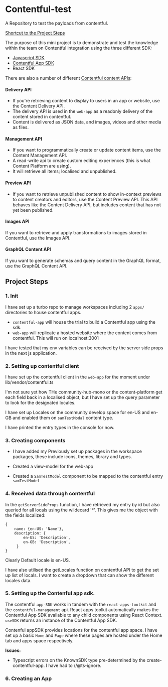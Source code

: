 # Contentful-test

A Repository to test the payloads from contentful.

[Shortcut to the Project Steps](#project-steps)

The purpose of this mini project is to demonstrate and test the knowledge within the team on Contentful integration using the three different SDK:

- [Javascript SDK](https://github.com/contentful/contentful.js)
- [Contentful App SDK](https://www.contentful.com/developers/docs/extensibility/app-framework/sdk/)
- React SDK

There are also a number of different [Contentful content APIs](https://www.contentful.com/developers/docs/concepts/apis/#:~:text=If%20you're%20retrieving%20content,use%20the%20Content%20Management%20API.):

#### Delivery API

- If you're retrieving content to display to users in an app or website, use the Content Delivery API.
- The delivery API is used in the `web-app` as a readonly delivery of the content stored in contentful.
- Content is delivered as JSON data, and images, videos and other media as files.

#### Management API

- If you want to programmatically create or update content items, use the Content Management API.
- A read-write api to create custom editing experiences (this is what Content Platform are using).
- It will retrieve all items; localised and unpublished.

#### Preview API

- If you want to retrieve unpublished content to show in-context previews to content creators and editors, use the Content Preview API. This API behaves like the Content Delivery API, but includes content that has not yet been published.

#### Images API

If you want to retrieve and apply transformations to images stored in Contentful, use the Images API.

#### GraphQL Content API

If you want to generate schemas and query content in the GraphQL format, use the GraphQL Content API.

## Project Steps

### 1. Init

I have set up a turbo repo to manage workspaces including 2 `apps/` directories to house contentful apps.

- `contentful-app` will house the trial to build a Contentful app using the sdk.
- `web-app` will replicate a hosted website where the content comes from contentful. This will run on localhost:3001

I have tested that my env variables can be received by the server side props in the next js application.

### 2. Setting up contentful client

I have set up the contentful client in the `web-app` for the moment under lib/vendor/contentful.ts

I'm not sure yet how THe community-hub-mono or the content-platform get each field back in a localised object, but I have set up the query parameter to look for the designated locales.

I have set up Locales on the community develop space for en-US and en-GB and enabled them on `samTestModal` content type.

I have printed the entry types in the console for now.

### 3. Creating components

- I have added my Previously set up packages in the workspace packages, these include icons, themes, library and types.

- Created a view-model for the web-app

- Created a `SamTestModel` component to be mapped to the contentful entry `samTestModel`

### 4. Received data through contentful

In the `getServerSideProps` function, I have retrieved my entry by id but also queried for all locals using the wildecard '\*'. This gives me the object with the fields localized:

```
{
    name: {en-US: 'Name'},
    description: {
        en-US: 'Description',
        en-GB: 'Description',
     }
}
```

Clearly Default locale is en-US.

I have also utilised the getLocales function on contentful API to get the set up list of locals.
I want to create a dropdown that can show the different locales data.

### 5. Setting up the Contenful app sdk.

The contentful `app-SDK` works in tandem with the `react-apps-toolkit` and the `contentful-management` api. React apps toolkit automatically makes the Contentful App SDK available to any child components using React Context. `useSDK` returns an instance of the Contentful App SDK.

Contenful appSDK provides locations for the contentful app space. I have set up a basic `Home` and `Page` where these pages are hosted under the Home tab and apps space respectively.

**Issues:**

- Typescript errors on the KnownSDK type pre-determined by the create-contentful-app. I have had to //@ts-ignore.

### 6. Creating an App
